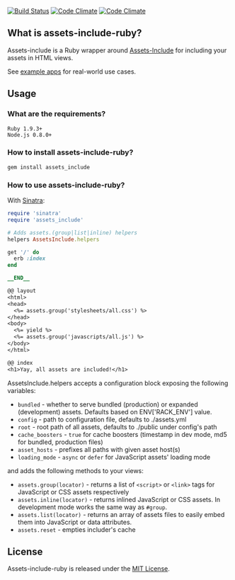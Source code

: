 [![Build Status](https://secure.travis-ci.org/GoalSmashers/assets-include-ruby.png)](https://travis-ci.org/GoalSmashers/assets-include-ruby)
[![Code Climate](https://codeclimate.com/github/GoalSmashers/assets-include-ruby.png)](https://codeclimate.com/github/GoalSmashers/assets-include-ruby)
[![Code Climate](https://codeclimate.com/github/GoalSmashers/assets-include-ruby/coverage.png)](https://codeclimate.com/github/GoalSmashers/assets-include-ruby)

## What is assets-include-ruby?

Assets-include is a Ruby wrapper around [Assets-Include](https://github.com/GoalSmashers/assets-include) for including your assets in HTML views.

See [example apps](https://github.com/GoalSmashers/assets-include-ruby/tree/master/examples) for real-world use cases.

## Usage

### What are the requirements?

```
Ruby 1.9.3+
Node.js 0.8.0+
```

### How to install assets-include-ruby?

```
gem install assets_include
```

### How to use assets-include-ruby?

With [Sinatra](https://github.com/sinatra/sinatra):

```ruby
require 'sinatra'
require 'assets_include'

# Adds assets.(group|list|inline) helpers
helpers AssetsInclude.helpers

get '/' do
  erb :index
end

__END__

@@ layout
<html>
<head>
  <%= assets.group('stylesheets/all.css') %>
</head>
<body>
  <%= yield %>
  <%= assets.group('javascripts/all.js') %>
</body>
</html>

@@ index
<h1>Yay, all assets are included!</h1>
```

AssetsInclude.helpers accepts a configuration block exposing the following variables:

* `bundled` - whether to serve bundled (production) or expanded (development) assets. Defaults based on ENV['RACK_ENV'] value.
* `config` - path to configuration file, defaults to ./assets.yml
* `root` - root path of all assets, defaults to ./public under config's path
* `cache_boosters` - `true` for cache boosters (timestamp in dev mode, md5 for bundled, production files)
* `asset_hosts` - prefixes all paths with given asset host(s)
* `loading_mode` - `async` or `defer` for JavaScript assets' loading mode

and adds the following methods to your views:

* `assets.group(locator)` - returns a list of `<script>` or `<link>` tags for JavaScript or CSS assets respectively
* `assets.inline(locator)` - returns inlined JavaScript or CSS assets. In development mode works the same way as `#group`.
* `assets.list(locator)` - returns an array of assets files to easily embed them into JavaScript or data attributes.
* `assets.reset` - empties includer's cache

## License

Assets-include-ruby is released under the [MIT License](https://github.com/GoalSmashers/assets-include-ruby/blob/master/LICENSE).
